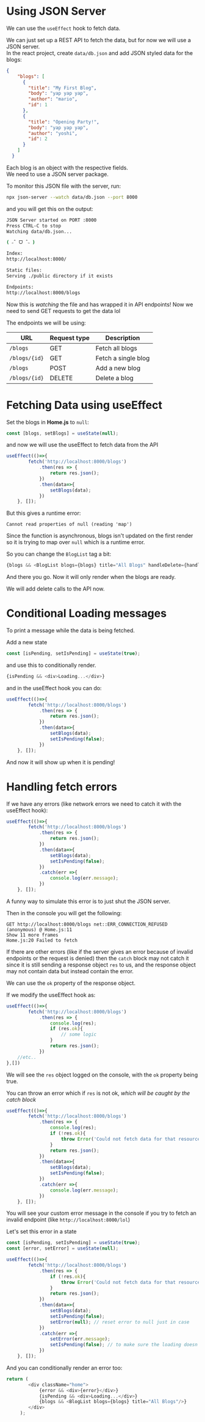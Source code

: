 # Using JSON Server

We can use the `useEffect` hook to fetch data.

We can just set up a REST API to fetch the data, but for now we will use a JSON server. \
In the react project, create `data/db.json` and add JSON styled data for the blogs:

```json
{
    "blogs": [
      {
        "title": "My First Blog",
        "body": "yap yap yap",
        "author": "mario",
        "id": 1
      },
      {
        "title": "Opening Party!",
        "body": "yap yap yap",
        "author": "yoshi",
        "id": 2
      }
    ]
  }
```

Each blog is an object with the respective fields. \
We need to use a JSON server package.

To monitor this JSON file with the server, run:

```bash
npx json-server --watch data/db.json --port 8000
```
and you will get this on the output:

```bash
JSON Server started on PORT :8000
Press CTRL-C to stop
Watching data/db.json...

( ˶ˆ ᗜ ˆ˵ )

Index:
http://localhost:8000/

Static files:
Serving ./public directory if it exists

Endpoints:
http://localhost:8000/blogs
```

Now this is *watching* the file and has wrapped it in API endpoints! Now we need to send GET requests to get the data lol

The endpoints we will be using:

| URL | Request type | Description |
|-|-|-|
| `/blogs` | GET | Fetch all blogs |
| `/blogs/{id}`  | GET | Fetch a single blog |
| `/blogs` | POST | Add a new blog
| `/blogs/{id}` | DELETE | Delete a blog


# Fetching Data using useEffect

Set the blogs in **Home.js** to `null`:
```js
const [blogs, setBlogs] = useState(null);
```

and now we will use the useEffect to fetch data from the API

```js
useEffect(()=>{ 
        fetch('http://localhost:8000/blogs')
            .then(res => {
                return res.json();
            })
            .then(data=>{
                setBlogs(data);
            })
    }, []);

```

But this gives a runtime error:

```
Cannot read properties of null (reading 'map')
```

Since the function is asynchronous, blogs isn't updated on the first render so it is trying to map over `null` which is a runtime error.

So you can change the `BlogList` tag a bit:

```js            
{blogs && <BlogList blogs={blogs} title="All Blogs" handleDelete={handleDelete}/>}
```

And there you go. Now it will only render when the blogs are ready.

We will add delete calls to the API now.

# Conditional Loading messages

To print a message while the data is being fetched. 

Add a new state

```js
const [isPending, setIsPending] = useState(true);
```
and use this to conditionally render.
```js
{isPending && <div>Loading...</div>}
```

and in the useEffect hook you can do:
```js
useEffect(()=>{ 
        fetch('http://localhost:8000/blogs')
            .then(res => {
                return res.json();
            })
            .then(data=>{
                setBlogs(data);
                setIsPending(false);
            })
    }, []);
```

And now it will show up when it is pending!

# Handling fetch errors

If we have any errors (like network errors we need to catch it with the useEffect hook):

```js
useEffect(()=>{ 
        fetch('http://localhost:8000/blogs')
            .then(res => {
                return res.json();
            })
            .then(data=>{
                setBlogs(data);
                setIsPending(false);
            })
            .catch(err =>{
                console.log(err.message);
            })
    }, []);
```

A funny way to simulate this error is to just shut the JSON server.

Then in the console you will get the following:

```
GET http://localhost:8000/blogs net::ERR_CONNECTION_REFUSED
(anonymous) @ Home.js:11
Show 11 more frames
Home.js:20 Failed to fetch
```

If there are  other errors (like if the server gives an error because of invalid endpoints or the request is denied) then the `catch` block may not catch it since it is still sending a response object `res` to us, and the response object may not contain data but instead contain the error.

We can use the `ok` property of the response object.

If we modify the useEffect hook as:
```js
useEffect(()=>{ 
        fetch('http://localhost:8000/blogs')
            .then(res => {
                console.log(res);
                if (res.ok){
                    // some logic                    
                }
                return res.json();
            })
    //etc..
},[])
```

We will see the `res` object logged on the console, with the `ok` property being true.

You can throw an error which if `res` is not ok, *which will be caught by the catch block*

```js
useEffect(()=>{ 
        fetch('http://localhost:8000/blogs')
            .then(res => {
                console.log(res);
                if (!res.ok){
                    throw Error('Could not fetch data for that resource');
                }
                return res.json();
            })
            .then(data=>{
                setBlogs(data);
                setIsPending(false);
            })
            .catch(err =>{
                console.log(err.message);
            })
    }, []);
```

You will see your custom error message in the console if you try to fetch an invalid endpoint (like `http://localhost:8000/lol`)

Let's set this error in a state

```js
const [isPending, setIsPending] = useState(true);
const [error, setError] = useState(null);

useEffect(()=>{ 
        fetch('http://localhost:8000/blogs')
            .then(res => {
                if (!res.ok){
                    throw Error('Could not fetch data for that resource');
                }
                return res.json();
            })
            .then(data=>{
                setBlogs(data);
                setIsPending(false);
                setError(null); // reset error to null just in case
            })
            .catch(err =>{
                setError(err.message);
                setIsPending(false); // to make sure the loading doesn't come if there's an error
            })
    }, []);
```

And you can conditionally render an error too:

```js 
return ( 
        <div className="home">
            {error && <div>{error}</div>}
            {isPending && <div>Loading...</div>}
            {blogs && <BlogList blogs={blogs} title="All Blogs"/>}
        </div>
     );
```


